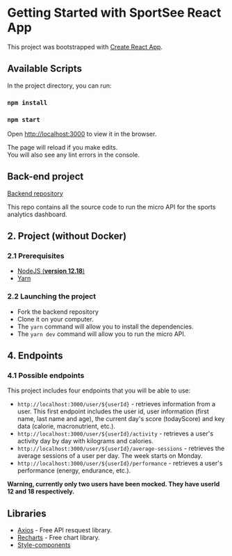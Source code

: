 # Getting Started with SportSee React App

This project was bootstrapped with [Create React App](https://github.com/facebook/create-react-app).

## Available Scripts

In the project directory, you can run:

### `npm install`
### `npm start`

Open [http://localhost:3000](http://localhost:3000) to view it in the browser.

The page will reload if you make edits.\
You will also see any lint errors in the console.

## Back-end project

[Backend repository](https://github.com/LouisDC98/P9-front-end-dashboard)

This repo contains all the source code to run the micro API for the sports analytics dashboard.

## 2. Project (**without Docker**)

### 2.1 Prerequisites

- [NodeJS (**version 12.18**)](https://nodejs.org/en/)
- [Yarn](https://yarnpkg.com/)

### 2.2 Launching the project

- Fork the backend repository
- Clone it on your computer.
- The `yarn` command will allow you to install the dependencies.
- The `yarn dev` command will allow you to run the micro API.

## 4. Endpoints

### 4.1 Possible endpoints

This project includes four endpoints that you will be able to use: 

- `http://localhost:3000/user/${userId}` - retrieves information from a user. This first endpoint includes the user id, user information (first name, last name and age), the current day's score (todayScore) and key data (calorie, macronutrient, etc.).
- `http://localhost:3000/user/${userId}/activity` - retrieves a user's activity day by day with kilograms and calories.
- `http://localhost:3000/user/${userId}/average-sessions` - retrieves the average sessions of a user per day. The week starts on Monday.
- `http://localhost:3000/user/${userId}/performance` - retrieves a user's performance (energy, endurance, etc.).


**Warning, currently only two users have been mocked. They have userId 12 and 18 respectively.**

## Libraries

- [Axios](https://www.npmjs.com/package/axios) - Free API resquest library.
- [Recharts](https://recharts.org/en-US/) - Free chart library.
- [Style-components](https://styled-components.com/)

